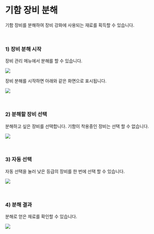 # 기함 장비 분해

기함 장비를 분해하여 장비 강화에 사용되는 재료를 획득할 수 있습니다.

<br>

### 1) 장비 분해 시작
장비 관리 메뉴에서 분해를 할 수 있습니다.

![](http://astrokings.s3.amazonaws.com/html/img/help/204_01disassemble.jpg)

장비 분해를 시작하면 아래와 같은 화면으로 표시됩니다.

![](http://astrokings.s3.amazonaws.com/html/img/help/204_02start.jpg)

<br>

### 2) 분해할 장비 선택
분해하고 싶은 장비를 선택합니다. 기함이 착용중인 장비는 선택 할 수 없습니다.

![](http://astrokings.s3.amazonaws.com/html/img/help/204_03select.jpg)

<br>

### 3) 자동 선택
자동 선택을 눌러 낮은 등급의 장비를 한 번에 선택 할 수 있습니다.

![](http://astrokings.s3.amazonaws.com/html/img/help/204_04autoselect.jpg)

<br>

### 4) 분해 결과
분해로 얻은 재료를 확인할 수 있습니다.

![](http://astrokings.s3.amazonaws.com/html/img/help/204_05result.jpg)
